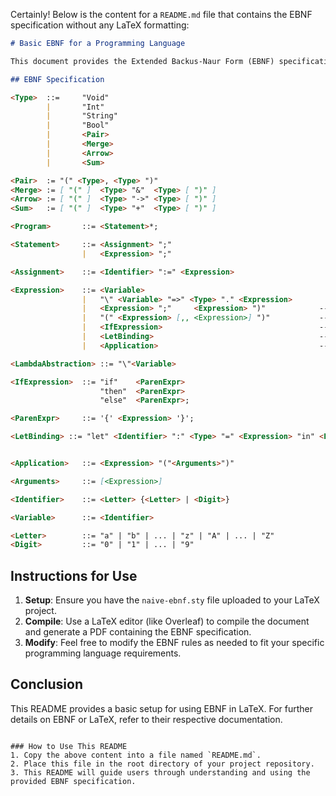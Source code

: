 Certainly! Below is the content for a `README.md` file that contains the EBNF specification without any LaTeX formatting:

```markdown
# Basic EBNF for a Programming Language

This document provides the Extended Backus-Naur Form (EBNF) specification for a programming language. The EBNF describes the syntax and structure of the language.

## EBNF Specification

<Type>  ::=     "Void"
        |       "Int"
        |       "String"
        |       "Bool"
        |       <Pair>
        |       <Merge>
        |       <Arrow>
        |       <Sum>

<Pair>  := "(" <Type>, <Type> ")"
<Merge> := [ "(" ]  <Type> "&"  <Type> [ ")" ]
<Arrow> := [ "(" ]  <Type> "->" <Type> [ ")" ]
<Sum>   := [ "(" ]  <Type> "+"  <Type> [ ")" ]

<Program>       ::= <Statement>*;

<Statement>     ::= <Assignment> ";"
                |   <Expression> ";"

<Assignment>    ::= <Identifier> ":=" <Expression>

<Expression>    ::= <Variable>
                |   "\" <Variable> "=>" <Type> "." <Expression> 
                |   <Expression> ";"     <Expression> ")"            -- Call
                |   "(" <Expression> [,, <Expression>] ")"           -- Merge
                |   <IfExpression>                                   -- Conditional
                |   <LetBinding>                                     -- Let bindings
                |   <Application>                                    -- Application

<LambdaAbstraction> ::= "\"<Variable>

<IfExpression>  ::= "if"    <ParenExpr>
                    "then"  <ParenExpr>
                    "else"  <ParenExpr>;

<ParenExpr>     ::= '{' <Expression> '}';

<LetBinding> ::= "let" <Identifier> ":" <Type> "=" <Expression> "in" <Expression>


<Application>   ::= <Expression> "("<Arguments>")"

<Arguments>     ::= [<Expression>]

<Identifier>    ::= <Letter> {<Letter> | <Digit>}

<Variable>      ::= <Identifier>

<Letter>        ::= "a" | "b" | ... | "z" | "A" | ... | "Z"
<Digit>         ::= "0" | "1" | ... | "9"
```

## Instructions for Use

1. **Setup**: Ensure you have the `naive-ebnf.sty` file uploaded to your LaTeX project.
2. **Compile**: Use a LaTeX editor (like Overleaf) to compile the document and generate a PDF containing the EBNF specification.
3. **Modify**: Feel free to modify the EBNF rules as needed to fit your specific programming language requirements.

## Conclusion

This README provides a basic setup for using EBNF in LaTeX. For further details on EBNF or LaTeX, refer to their respective documentation.
```

### How to Use This README
1. Copy the above content into a file named `README.md`.
2. Place this file in the root directory of your project repository.
3. This README will guide users through understanding and using the provided EBNF specification.